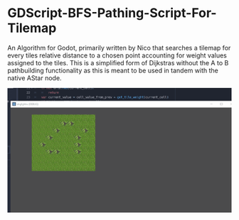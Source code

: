 # GDScript-BFS-Pathing-Script-For-Tilemap

An Algorithm for Godot, primarily written by Nico that searches a tilemap for every tiles relative distance to a chosen point accounting for weight values assigned to the tiles. This is a simplified form of Dijkstras without the A to B pathbuilding functionality as this is meant to be used in tandem with the native AStar node.

![Gif](https://github.com/azterior/GDScript-BFS-Pathing-Script-For-Tilemap/blob/4402fc86a1e56dd2e583e847acd6d6d573bf9e29/Functional%20BFS/Textures/Grid.gif)
